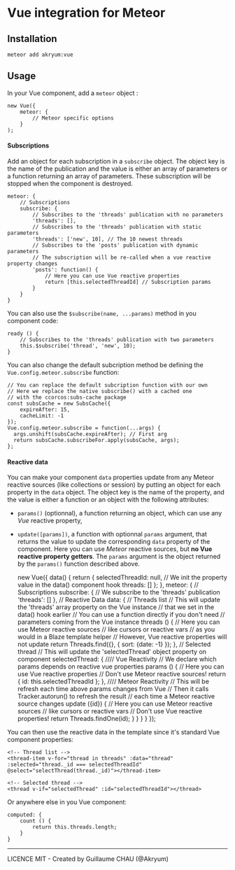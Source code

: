 # Vue integration for Meteor

## Installation


    meteor add akryum:vue

## Usage

In your Vue component, add a `meteor` object :


    new Vue({
        meteor: {
            // Meteor specific options
        }
    );

#### Subscriptions

Add an object for each subscription in a `subscribe` object. The object key is the name of the publication and the value is either an array of parameters or a function returning an array of parameters. These subscription will be stopped when the component is destroyed.

    meteor: {
        // Subscriptions
        subscribe: {
            // Subscribes to the 'threads' publication with no parameters
            'threads': [],
            // Subscribes to the 'threads' publication with static parameters
            'threads': ['new', 10], // The 10 newest threads
            // Subscribes to the 'posts' publication with dynamic parameters
            // The subscription will be re-called when a vue reactive property changes
            'posts': function() {
                // Here you can use Vue reactive properties
                return [this.selectedThreadId] // Subscription params
            }
        }
    }

You can also use the `$subscribe(name, ...params)` method in you component code:


    ready () {
        // Subscribes to the 'threads' publication with two parameters
        this.$subscribe('thread', 'new', 10);
    }

You can also change the default subcription method be defining the `Vue.config.meteor.subscribe` function:


    // You can replace the default subcription function with our own
    // Here we replace the native subscribe() with a cached one
    // with the ccorcos:subs-cache package
    const subsCache = new SubsCache({
        expireAfter: 15,
        cacheLimit: -1
    });
    Vue.config.meteor.subscribe = function(...args) {
      args.unshift(subsCache.expireAfter); // First arg
      return subsCache.subscribeFor.apply(subsCache, args);
    };

#### Reactive data

You can make your component `data` properties update from any Meteor reactive sources (like collections or session) by putting an object for each property in the `data` object. The object key is the name of the property, and the value is either a function or an object with the following attributes:

 - `params()` (optionnal), a function returning an object, which can use any *Vue* reactive property,
 - `update([params])`, a function with optionnal `params` argument, that returns the value to update the corresponding `data` property of the component. Here you can use *Meteor* reactive sources, but **no Vue reactive property getters**. The `params` argument is the object returned by the `params()` function described above.


    new Vue({
        data() {
            return {
                selectedThreadId: null,
                // We init the property value in the data() component hook
                threads: []
            };
        },
        meteor: {
            // Subscriptions
            subscribe: {
                // We subscribe to the 'threads' publication
                'threads': []
            },
            // Reactive Data
            data: {
                // Threads list
                // This will update the 'threads' array property on the Vue instance
                // that we set in the data() hook earlier
                // You can use a function directly if you don't need
                // parameters coming from the Vue instance
                threads () {
                    // Here you can use Meteor reactive sources
                    // like cursors or reactive vars
                    // as you would in a Blaze template helper
                    // However, Vue reactive properties will not update
                    return Threads.find({}, {
                        sort: {date: -1}
                    });
                },
                // Selected thread
                // This will update the 'selectedThread' object property on component
                selectedThread: {
                    //// Vue Reactivity
                    // We declare which params depends on reactive vue properties
                    params () {
                        // Here you can use Vue reactive properties
                        // Don't use Meteor reactive sources!
                        return {
                            id: this.selectedThreadId
                        };
                    },
                    //// Meteor Reactivity
                    // This will be refresh each time above params changes from Vue
                    // Then it calls Tracker.autorun() to refresh the result
                    // each time a Meteor reactive source changes
                    update ({id}) {
                        // Here you can use Meteor reactive sources
                        // like cursors or reactive vars
                        // Don't use Vue reactive properties!
                        return Threads.findOne(id);
                    }
                }
            }
        }
    });

You can then use the reactive data in the template since it's standard Vue component properties:


    <!-- Thread list -->
    <thread-item v-for="thread in threads" :data="thread" :selected="thread._id === selectedThreadId" @select="selectThread(thread._id)"></thread-item>

    <!-- Selected thread -->
    <thread v-if="selectedThread" :id="selectedThreadId"></thread>

Or anywhere else in you Vue component:

    computed: {
        count () {
            return this.threads.length;
        }
    }

---

LICENCE MIT - Created by Guillaume CHAU (@Akryum)
